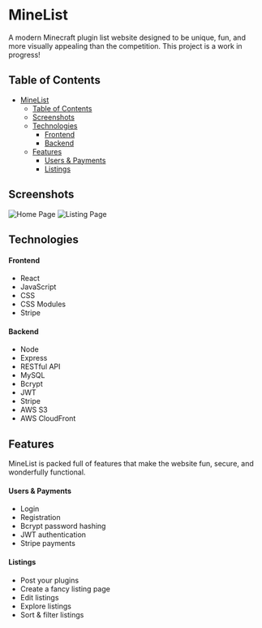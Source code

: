 # MineList

A modern Minecraft plugin list website designed to be unique, fun, and more visually appealing than the competition. This project is a work in progress!

## Table of Contents

- [MineList](#minelist)
  - [Table of Contents](#table-of-contents)
  - [Screenshots](#screenshots)
  - [Technologies](#technologies)
    - [Frontend](#frontend)
    - [Backend](#backend)
  - [Features](#features)
    - [Users \& Payments](#users--payments)
    - [Listings](#listings)

## Screenshots

![Home Page](https://i.imgur.com/uceCDyp.png)
![Listing Page](https://i.imgur.com/kHUZBoU.png)

## Technologies

#### Frontend

- React
- JavaScript
- CSS
- CSS Modules
- Stripe

#### Backend

- Node
- Express
- RESTful API
- MySQL
- Bcrypt
- JWT
- Stripe
- AWS S3
- AWS CloudFront

## Features

MineList is packed full of features that make the website fun, secure, and wonderfully functional.

#### Users & Payments

- Login
- Registration
- Bcrypt password hashing
- JWT authentication
- Stripe payments

#### Listings

- Post your plugins
- Create a fancy listing page
- Edit listings
- Explore listings
- Sort & filter listings
